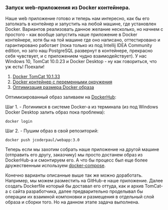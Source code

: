 ### Запуск web-приложения из Docker контейнера.

Наше web приложение готово и теперь нам интересно, как бы его затолкать в контейнер и запустить на любой машине, где 
установлен Docker. Вариантов реализовать данное желание несколько, но начнем с простого - как вообще запустить наше 
приложение в Docker контейнере, хотя бы на той машине где оно написано, оттестировано и гарантировано работает (пока
только из под Intellij IDEA Community edition, но зато наш PostgreSQL развернут в контейнере, прекрасно себя чувствует,
и с приложением чудно взаимодействует). У нас Windows 10, TomCat 10.0.23 и Docker Desktop - ну как говориться, что уж 
есть! Поехали!

1. [Docker TomCat 10.1.33](https://github.com/JcoderPaul/Evolution_app_development/blob/master/StepThree/docker-practice/docker-files/chapter/Dicker_part_one.md)
2. [Docker контейнер с переменными окружения](https://github.com/JcoderPaul/Evolution_app_development/blob/master/StepThree/docker-practice/docker-files/chapter/Dicker_part_two.md)
3. [Оптимизация размера Docker образа](https://github.com/JcoderPaul/Evolution_app_development/blob/master/StepThree/docker-practice/docker-files/chapter/Dicker_part_three.md)

Оптимизированный образ заливаем на [DockerHub](https://hub.docker.com/r/jcoderpaul/webapp/tags):

Шаг 1. - Логинимся в системе Docker-a из терминала (из под Windows Docker Desktop залить образ пока проблема):

    docker login

Шаг 2. - Пушим образ в свой репозиторий:

    docker push jcoderpaul/webapp:3.0

Теперь если мы захотим собрать наше приложение на другой машине (отправить его другу, заказчику) мы просто достанем 
образ из DockerHub-a и смонтируем его. А что бы процесс был еще более дружественным используем [docker-compose](https://github.com/JcoderPaul/Evolution_app_development/blob/master/StepThree/docker-practice/docker-compose-file/docker-compose.yaml).

Конечно варианты описанные выше так же можно доработать. Например, мы можем разместить на GitHub-e наше приложение. 
Далее создать Dockerfile который бы доставал его оттуда, как и архив TomCat-а с сайта разработчика, далее предварительно 
проделывал бы операции их взаимной компоновки и размещения в отдельный слой образа и сборки того. Но на данном этапе 
задача выполнена.